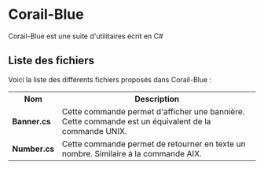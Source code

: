 # Corail-Blue
Corail-Blue est une suite d'utilitaires écrit en C#

<h2>Liste des fichiers</h2>

Voici la liste des différents fichiers proposés dans Corail-Blue :

<table>
		<tr>
			<th>Nom</th>
			<th>Description</th>	
		</tr>
   <tr>
			<td><b>Banner.cs</b></td>
			<td>Cette commande permet d'afficher une bannière. Cette commande est un équivalent de la commande UNIX.</td>
		</tr>
    <tr>
			<td><b>Number.cs</b></td>
			<td>Cette commande permet de retourner en texte un nombre. Similaire à la commande AIX.</td>
		</tr>  
</table>
